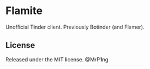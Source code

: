 Flamite
========

Unofficial Tinder client. Previously Botinder (and Flamer).


License
-------

Released under the MIT license. @MrP1ng